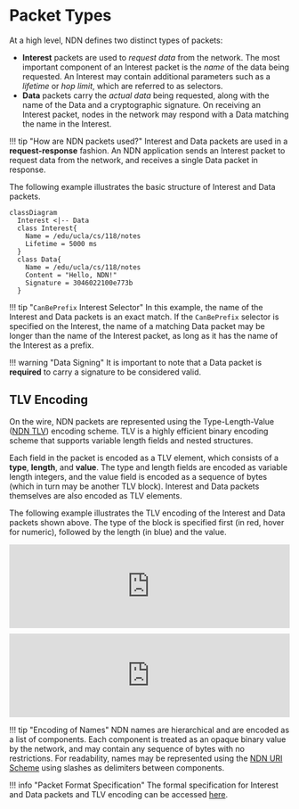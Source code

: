 # Packet Types

<script src="/iframe-message.js"></script>

At a high level, NDN defines two distinct types of packets:

  * **Interest** packets are used to _request data_ from the network. The most important component of an Interest packet is the _name_ of the data being requested. An Interest may contain additional parameters such as a _lifetime_ or _hop limit_, which are referred to as selectors.
  * **Data** packets carry the _actual data_ being requested, along with the name of the Data and a cryptographic signature. On receiving an Interest packet, nodes in the network may respond with a Data matching the name in the Interest.

!!! tip "How are NDN packets used?"
    Interest and Data packets are used in a **request-response** fashion. An NDN application sends an Interest packet to request data from the network, and receives a single Data packet in response.

The following example illustrates the basic structure of Interest and Data packets.

``` mermaid
classDiagram
  Interest <|-- Data
  class Interest{
    Name = /edu/ucla/cs/118/notes
    Lifetime = 5000 ms
  }
  class Data{
    Name = /edu/ucla/cs/118/notes
    Content = "Hello, NDN!"
    Signature = 3046022100e773b
  }
```

!!! tip "`CanBePrefix` Interest Selector"
    In this example, the name of the Interest and Data packets is an exact match. If the `CanBePrefix` selector is specified on the Interest, the name of a matching Data packet may be longer than the name of the Interest packet, as long as it has the name of the Interest as a prefix.

!!! warning "Data Signing"
    It is important to note that a Data packet is **required** to carry a signature to be considered valid.

## TLV Encoding

On the wire, NDN packets are represented using the Type-Length-Value ([NDN TLV](https://docs.named-data.net/NDN-packet-spec/current/tlv.html#ndn-tlv-encoding)) encoding scheme. TLV is a highly efficient binary encoding scheme that supports variable length fields and nested structures.

Each field in the packet is encoded as a TLV element, which consists of a **type**, **length**, and **value**. The type and length fields are encoded as variable length integers, and the value field is encoded as a sequence of bytes (which in turn may be another TLV block). Interest and Data packets themselves are also encoded as TLV elements.

The following example illustrates the TLV encoding of the Interest and Data packets shown above. The type of the block is specified first (in red, hover for numeric), followed by the length (in blue) and the value.

<div>
    <iframe
        src="https://play.ndn.today/?visualize=0527071b0803656475080475636c6108026373080331313808056e6f7465730a048ddbcef10c021388"
        crossorigin="anonymous" data-message-fun="handleVisMessage" style="border: none; width: 100%; margin-bottom: 10px">
    </iframe>
    <iframe
        src="https://play.ndn.today/?visualize=06A2071B0803656475080475636C6108026373080331313808056E6F746573150B48656C6C6F2C204E444E21162C1B01031C2707250803656475080475636C610802637308056C6978696108034B455938080005FA3ADE0C75D817483046022100E773B365BE4FCED756073E9183A46258206F1624BC04B55ABE41CA4E259FBCF3022100D8F5CDCF0C946D71142708AABDC18819B4E9C6990DEC90AE0306E1A7E7D663C6"
        crossorigin="anonymous" data-message-fun="handleVisMessage" style="border: none; width: 100%">
    </iframe>

</div>

!!! tip "Encoding of Names"
    NDN names are hierarchical and are encoded as a list of components. Each component is treated as an opaque binary value by the network, and may contain any sequence of bytes with no restrictions. For readability, names may be represented using the [NDN URI Scheme](https://docs.named-data.net/NDN-packet-spec/current/name.html#ndn-uri-scheme) using slashes as delimiters between components.

!!! info "Packet Format Specification"
    The formal specification for Interest and Data packets and TLV encoding can be accessed [here](https://docs.named-data.net/NDN-packet-spec/current/).
